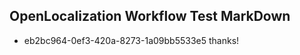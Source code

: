 ## OpenLocalization Workflow Test MarkDown
* eb2bc964-0ef3-420a-8273-1a09bb5533e5 thanks!

<!--HONumber=Aug16_HO3-->


